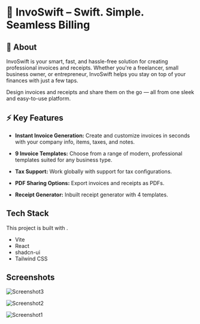 # 🧾 InvoSwift – Swift. Simple. Seamless Billing

## 📱 About
InvoSwift is your smart, fast, and hassle-free solution for creating professional invoices and receipts. Whether you're a freelancer, small business owner, or entrepreneur, InvoSwift helps you stay on top of your finances with just a few taps.

Design invoices and receipts and share them on the go — all from one sleek and easy-to-use platform.

## ⚡️ Key Features

- **Instant Invoice Generation:** Create and customize invoices in seconds with your company info, items, taxes, and notes.

- **9 Invoice Templates:** Choose from a range of modern, professional templates suited for any business type.

- **Tax Support:** Work globally with support for tax configurations.

- **PDF Sharing Options:** Export invoices and receipts as PDFs.

- **Receipt Generator:** Inbuilt receipt generator with 4 templates.

## Tech Stack

This project is built with .

- Vite
- React
- shadcn-ui
- Tailwind CSS

## Screenshots

![Screenshot3](https://i.ibb.co/Rkc1tdTH/Invo-Swift-Screenshot-3.png)

![Screenshot2](https://i.ibb.co/sdFzg0JB/Invo-Swift-Screenshot-2.png)

![Screenshot1](https://i.ibb.co/qLPyT54y/Invo-Swift-Screenshot-1.png)



